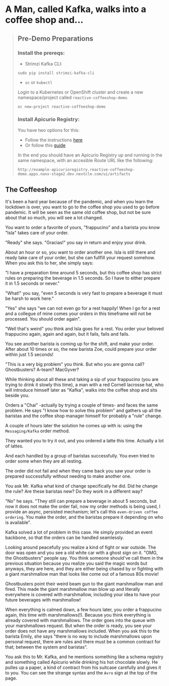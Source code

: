 # A Man, called Kafka, walks into a coffee shop and...

> ## Pre-Demo Preparations
>
> ### Install the prereqs:
>
> * Strimzi Kafka CLI:
>
> `sudo pip install strimzi-kafka-cli`
>
> * `oc` or `kubectl`
>
> Login to a Kubernetes or OpenShift cluster and create a new namespace/project called `reactive-coffeeshop-demo`.
>
> `oc new-project reactive-coffeeshop-demo`
>
> ### Install Apicurio Registry:
>
> You have two options for this:
>
> * Follow the instructions [here](https://access.redhat.com/documentation/en-us/red_hat_integration/2020-q4/html/getting_started_with_service_registry/installing-registry-ocp)
> * Or follow this [guide](https://www.apicur.io/registry/docs/apicurio-registry/2.0.0.Final/getting-started/assembly-installing-registry-openshift.html)
>
> In the end you should have an Apicurio Registry up and running in the same namespace, with an accesible Route URL like the following:
>
> `http://example-apicurioregistry.reactive-coffeeshop-demo.apps.naxx-stage2.dev.nextcle.com/ui/artifacts`
>
## The Coffeeshop

It's been a hard year because of the pandemic, and when you learn the lockdown is over, you want to go to the coffee shop you used to go before pandemic.
It will be seen as the same old coffee shop, but not be sure about that so much, you will see a lot changed.

You want to order a favorite of yours, "frappucino" and a barista you know "Isla" takes care of your order.

"Ready" she says. "Gracias!" you say in return and enjoy your drink.

About an hour or so, you want to order another one. Isla is still there and ready take care of your order, but she can fullfill your request somehow.
When you ask this to her, she simply says:

"I have a preparation time around 5 seconds, but this coffee shop has strict rules on preparing the beverage in 1.5 seconds.
So I have to either prepare it in 1.5 seconds or never."

"What!" you say, "even 5 seconds is very fast to prepare a beverage it must be harsh to work here."

"Yes" she says "we can not even go for a rest happily! When I go for a rest and a collegue of mine comes your orders in this timeframe will not be processed. You should order again".

"Well that's weird" you think and Isla goes for a rest. You order your beloved frappucino again, again and again, but it fails, fails and fails.

You see another barista is coming up for the shift, and make your order. After about 10 times or so, the new barista Zoe, could prepare your order within just 1.5 seconds!

"This is a very big problem" you think. But who you are gonna call? Ghostbusters? A-team? MacGyver?

While thinking about all these and taking a sip of your frappucino (you are trying to drink it slowly this time),
a man with a red Cornell lacrosse hat, who will introduce himself later as "Kafka", walks into the coffee shop and sits beside you.

Orders a "Chai" -actually by trying a couple of times- and faces the same problem. He says "I know how to solve this problem" and
gathers up all the baristas and the coffee shop manager himself for probably a "rule" change.

A couple of hours later the solution he comes up with is: using the `Messaging/Kafka` order method.

They wanted you to try it out, and you ordered a latte this time. Actually a lot of lattes.

And each handled by a group of baristas successfully. You even tried to order some when they are all resting.

The order did not fail and when they came back you saw your order is prepared successfully without needing to make another one.

You ask Mr. Kafka what kind of change specifically he did. Did he change the rule? Are these baristas new? Do they work in a different way?

"No" he says. "They still can prepare a beverage in about 5 seconds, but now it does not make the order fail, now my order methods is being used,
I provide an async, persisted mechanism; let's call this `even-driven coffee ordering`. You make the order, and the baristas prepare it depending on
who is available".

Kafka solved a lot of problem in this case. He simply provided an event backbone, so that the orders can be handled seamlessly.

Looking around peacefully you realize a kind of fight or war outside.
The door was open and you see a old white car with a ghost sign on it.
"OMG, the Ghostbusters" people say. You think someone should've call them in the previous situation because you realize you said the magic words
but anyways, they are here, and they are either being chased by or fighting with a giant marshmallow man that looks like come out of a famous 80s movie!

Ghostbusters point their weird beam gun to the giant marshmallow man and fired.
This made the giant marshmallow man blow up and literally everywhere is
covered with marshmallow, including your idea to have your future beverages with marshmallow!

When everything is calmed down, a few hours later, you order a frappucino again, this time with marshmallows(!).
Because you think everything is already covered with marshmallows.
The order goes into the queue with your marshmallows request.
But when the order is ready, you see your order does not have any marshmallows
included.
When you ask this to the barista Emily, she says "there is no way to include marshmallows upon personal request, there are rules and
there must be a common contract for that; between the system and baristas".

You ask this to Mr. Kafka, and he mentions something like a schema registry and something called Apicurio while drinking his hot chocolate slowly.
He pulles up a paper, a kind of contract from his suitcase carefully and gives it to you. You can see the strange syntax and the `Avro` sign at the top of the page.